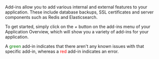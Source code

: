

Add-ins allow you to add various internal and external features to your application. These include database backups, SSL certificates and server components such as Redis and Elasticsearch.

To get started, simply click on the _+_ button on the add-ins menu of your Application Overview, which will show you a variety of add-ins for your application.

A <span style="color:green">green</span> add-in indicates that there aren't any known issues with that specific add-in, whereas a <span style="color:red">red</span> add-in indicates an error.
